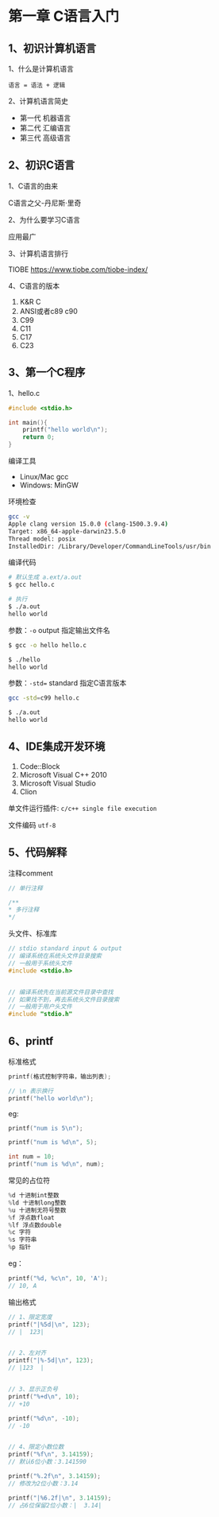 # 第一章 C语言入门

## 1、初识计算机语言

1、什么是计算机语言

```
语言 = 语法 + 逻辑
```

2、计算机语言简史

- 第一代 机器语言
- 第二代 汇编语言
- 第三代 高级语言

## 2、初识C语言

1、C语言的由来

C语言之父-丹尼斯·里奇

2、为什么要学习C语言

应用最广


3、计算机语言排行

TIOBE https://www.tiobe.com/tiobe-index/

4、C语言的版本

1. K&R C 
2. ANSI或者c89 c90
3. C99
4. C11
5. C17
6. C23

## 3、第一个C程序

1、hello.c

```c
#include <stdio.h>

int main(){
	printf("hello world\n");
	return 0;
}
```

编译工具

- Linux/Mac gcc
- Windows: MinGW

环境检查

```bash
gcc -v
Apple clang version 15.0.0 (clang-1500.3.9.4)
Target: x86_64-apple-darwin23.5.0
Thread model: posix
InstalledDir: /Library/Developer/CommandLineTools/usr/bin
```

编译代码

```bash
# 默认生成 a.ext/a.out
$ gcc hello.c

# 执行
$ ./a.out 
hello world
```

参数：`-o` output 指定输出文件名

```bash
$ gcc -o hello hello.c

$ ./hello 
hello world
```

参数：`-std=` standard 指定C语言版本

```bash
gcc -std=c99 hello.c

$ ./a.out 
hello world
```

## 4、IDE集成开发环境

1. Code::Block
2. Microsoft Visual C++ 2010
3. Microsoft Visual Studio
4. Clion

单文件运行插件: `c/c++ single file execution`

文件编码 `utf-8`

## 5、代码解释

注释comment

```c
// 单行注释

/**
* 多行注释
*/
```

头文件、标准库

```c
// stdio standard input & output
// 编译系统在系统头文件目录搜索
// 一般用于系统头文件
#include <stdio.h>


// 编译系统先在当前源文件目录中查找
// 如果找不到，再去系统头文件目录搜索
// 一般用于用户头文件
#include "stdio.h"
```

## 6、printf

标准格式

```c
printf(格式控制字符串，输出列表);
```

```c
// \n 表示换行
printf("hello world\n");
```

eg:
```c
printf("num is 5\n");

printf("num is %d\n", 5);

int num = 10;
printf("num is %d\n", num);
```

常见的占位符

```c
%d 十进制int整数
%ld 十进制long整数
%u 十进制无符号整数
%f 浮点数float
%lf 浮点数double
%c 字符
%s 字符串
%p 指针
```

eg：

```c
printf("%d, %c\n", 10, 'A');
// 10, A
```


输出格式

```c
// 1、限定宽度
printf("|%5d|\n", 123);
// |  123|


// 2、左对齐
printf("|%-5d|\n", 123);
// |123  |


// 3、显示正负号
printf("%+d\n", 10);
// +10

printf("%d\n", -10);
// -10


// 4、限定小数位数
printf("%f\n", 3.14159);
// 默认6位小数：3.141590

printf("%.2f\n", 3.14159);
// 修改为2位小数：3.14

printf("|%6.2f|\n", 3.14159);
// 占6位保留2位小数：|  3.14|
```
